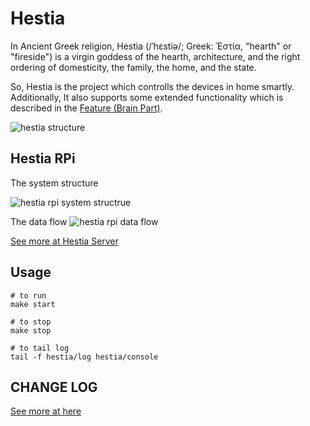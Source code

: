# Hestia

In Ancient Greek religion, Hestia (/ˈhɛstiə/; Greek: Ἑστία, "hearth" or "fireside") is a virgin goddess of the hearth, architecture, and the right ordering of domesticity, the family, the home, and the state.

So, Hestia is the project which controlls the devices in home smartly. Additionally, It also supports some extended functionality which is described in the [Feature (Brain Part)](https://github.com/GenialX/hestia-server#feature-brain-part).

![hestia structure](https://docs.google.com/drawings/d/e/2PACX-1vT8G32e2AJbFTea1f_9dLB_ZKbS85kUqXnLZNPJ8lp0TAohMYc4bMiz-4qDYa-DdlcfmkpeNlxP81B6/pub?w=724&h=306)

## Hestia RPi

The system structure

![hestia rpi system structrue](https://docs.google.com/drawings/d/e/2PACX-1vTpgVZRdOXad7bBUJzhDz5WTLl1iY-sqSm7NcYyHcPN_yV31wJb0-6Ij7rV6fsWFKkHL01Ov1S6jUrO/pub?w=1920&h=642)

The data flow
![hestia rpi data flow](https://docs.google.com/drawings/d/e/2PACX-1vRnbZ8Yx5KCMk1CJ0T-gGXwtiTVhi1uE_EqIeaAY_YBBARFwZU4hf6JiD0aJKjXf-Kr_vj8bDs1knrJ/pub?w=961&h=595)

[See more at Hestia Server](https://github.com/GenialX/hestia-server)

## Usage

```shell
# to run
make start

# to stop
make stop

# to tail log
tail -f hestia/log hestia/console
```

## CHANGE LOG
[See more at here](https://github.com/GenialX/hestia-rpi/blob/master/docs/CHANGE_LOG.md)
